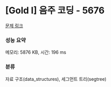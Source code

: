 # [Gold I] 음주 코딩 - 5676 

[문제 링크](https://www.acmicpc.net/problem/5676) 

### 성능 요약

메모리: 5876 KB, 시간: 196 ms

### 분류

자료 구조(data_structures), 세그먼트 트리(segtree)


